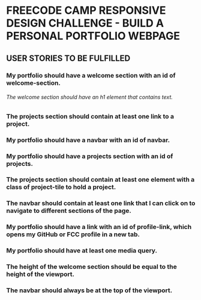 # FREECODE CAMP RESPONSIVE DESIGN CHALLENGE - BUILD A PERSONAL PORTFOLIO WEBPAGE

## USER STORIES TO BE FULFILLED

  ### My portfolio should have a welcome section with an id of welcome-section.
###### The welcome section should have an h1 element that contains text.
### The projects section should contain at least one link to a project.
### My portfolio should have a navbar with an id of navbar.
###  My portfolio should have a projects section with an id of projects.
### The projects section should contain at least one element with a class of project-tile to hold a project.
### The navbar should contain at least one link that I can click on to navigate to different sections of the page.
### My portfolio should have a link with an id of profile-link, which opens my GitHub or FCC profile in a new tab.
### My portfolio should have at least one media query.
### The height of the welcome section should be equal to the height of the viewport.
### The navbar should always be at the top of the viewport.

